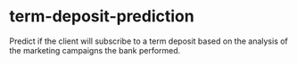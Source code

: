 # term-deposit-prediction
Predict if the client will subscribe to a term deposit based on the analysis of the marketing campaigns the bank performed.
